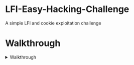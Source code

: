 # LFI-Easy-Hacking-Challenge
A simple LFI and cookie exploitation challenge

# Walkthrough
<details>
  <summary>Walkthrough</summary>
  
 ### Step one: Reconnaissance
Firstly, let's go to the website. We are greeted with the index.html page with a login form, and a link to the help center. Upon closer inspection of the form, we can    see that the input from the form is sent to the login.php file. Let's remember this and check out the help center.
 
In the help center, we see three links, each to a different page in the help center. If we click the first one, we see that "admin" is the default username. This could be useful for the future so we will remember this. 

If we inspect the url of the login help page, we can see the url is passing the variable named ‘help’ to the page, and the value of that variable is ‘login.txt’. We can interpret this to be the website displaying the contents of a file called ‘login.txt’. Maybe there is some way we could display other files that could help us hack this website?

 
 ### Step two: Exploiting the LFI and Setting the cookie
 If we swap ‘login.txt’ for ‘login.php’ (the page we determined to be handling the logins earlier), we get some funky output, but if we view the source of the page, we see:

```php
<?php
include 'secure/passcheck.php';
$uname = htmlspecialchars($_GET["uname"]);
$passwd = htmlspecialchars($_GET["passwd"]);
if($uname == 'admin' & passcheck($passwd)) {
    $cookie_name = 'user';
    $cookie_value = base64_encode($uname);
    setcookie($cookie_name, $cookie_value, time() + (86400 * 30), "/"); // 86400 = 1 day
    print('Logged in. <a href="home.php">Click Here</a>');
}
// I've just base64 encoded the username for the cookie, no one will see this anyways so it shouldn't matter ¯\_(ツ)_/¯
else{
    header('Location: ' . $_SERVER['HTTP_REFERER']);
}
```
It seems that whatever lazy developer made this website only decided to use the username encoded as base64 to manage logins. Also note that this page, once properly logged in links to a page known as home.php. If we look at that page we can see that we don’t have access to it. So let's set a cookie with the name ‘user’, and the value as ‘admin’ base64 encoded using the inspect element storage tool in Firefox. After we set the cookie, if we try and access the home.php page, we can see that we have completed the challenge. Good work!

### Extra challenge
There are a few other ways to exploit this webapp that I have not outlined in this walkthrough. Take a look at the code again and see if you can get the admin password!

</details>
